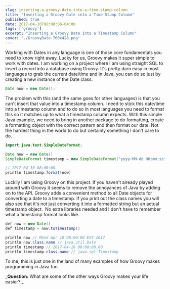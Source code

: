 ```yaml
---
slug: inserting-a-groovy-date-into-a-time-stamp-column
title: "Inserting a Groovy Date into a Time Stamp Column"
published: true
date: 2017-04-10T08:00:06-04:00
tags: ['groovy']
excerpt: "Inserting a Groovy Date into a Timestamp Column"
cover: './GroovyDate-760x428.png'
---
```


Working with Dates in any language is one of those core fundamentals you need to know right away. Lucky for us, Groovy makes it super simple to work with dates. I am working on a project where I am using straight SQL to insert a record into a database using Groovy. It's pretty darn easy in most languages to grab the current date/time and in Java, you can do so just by creating a new instance of the Date class.

```java
Date now = new Date();
```

The problem with this (and the same goes for other languages) is that you can't insert that value into a timestamp column. I need to stick this date/time into a timestamp column and to do so in most languages you need to format this so it matches up to what a timestamp column expects. With this simple Java example, we need to bring in another package to do formatting, create a formatting object with the correct pattern and then format our date. Not the hardest thing in the world to do but certainly something I don't care to do.

```java
import java.text.SimpleDateFormat;

Date now = new Date()
SimpleDateFormat timestamp = new SimpleDateFormat("yyyy-MM-dd HH:mm:ss");

// 2017-04-10 08:00:00
println timestamp.format(now)
```
Luckily I am using Groovy on this project. If you haven't already played around with Groovy it seems to remove the annoyances of Java by adding on to the API. Groovy adds a convenient method to all Date objects for converting a date to a timestamp. If you print out the class names you will also see that it's not just converting it into a formatted string but an actual timestamp object.  No extra libraries needed and I don't have to remember what a timestamp format looks like.

```java
def now = new Date()
def timestamp = now.toTimestamp()

println now // Mond Apr 10 08:00:00 EST 2017
println now.class.name // java.util.Date
println timestamp // 2017-04-10 08:00:00.00
println timestamp.class.name // java.sql.Timestamp
```

To me, this is just one in the land of many examples of how Groovy makes programming in Java fun.

_**Question:** What are some of the other ways Groovy makes your life easier? _
